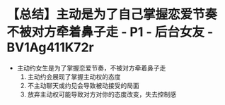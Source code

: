 # 【总结】主动是为了自己掌握恋爱节奏 不被对方牵着鼻子走 - P1 - 后台女友 - BV1Ag411K72r

-   主动约女生是为了掌握恋爱节奏，不被对方牵着鼻子走
    1.  主动约会展现了掌握主动权的态度
    2.  不主动聊天或约见会导致被动接受的局面
    3.  放弃主动权可能导致对方对你的态度改变，失去控制感